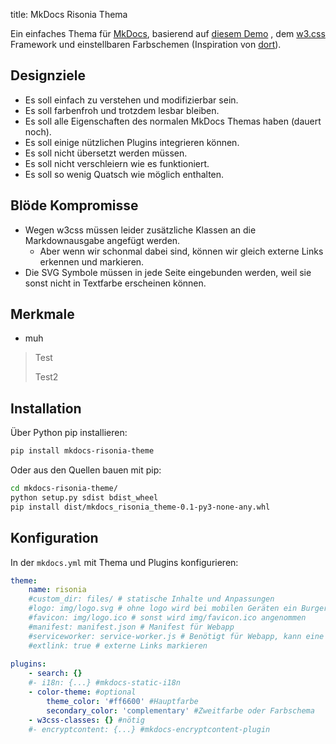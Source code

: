 title: MkDocs Risonia Thema

Ein einfaches Thema für [MkDocs](https://www.mkdocs.org/), basierend auf [diesem Demo](https://www.w3schools.com/w3css/tryw3css_examples_material.htm) 
, dem [w3.css](https://www.w3schools.com/w3css/) Framework und einstellbaren Farbschemen
(Inspiration von [dort](https://www.w3schools.com/colors/colors_schemes.asp)).

## Designziele

* Es soll einfach zu verstehen und modifizierbar sein.
* Es soll farbenfroh und trotzdem lesbar bleiben.
* Es soll alle Eigenschaften des normalen MkDocs Themas haben (dauert noch).
* Es soll einige nützlichen Plugins integrieren können.
* Es soll nicht übersetzt werden müssen.
* Es soll nicht verschleiern wie es funktioniert.
* Es soll so wenig Quatsch wie möglich enthalten.

## Blöde Kompromisse

* Wegen w3css müssen leider zusätzliche Klassen an die Markdownausgabe angefügt werden.
    * Aber wenn wir schonmal dabei sind, können wir gleich externe Links erkennen und markieren.
* Die SVG Symbole müssen in jede Seite eingebunden werden, weil sie sonst nicht in Textfarbe erscheinen können.

## Merkmale

* muh

> Test
> 
> Test2

## Installation

Über Python pip installieren:

```bash
pip install mkdocs-risonia-theme
```

Oder aus den Quellen bauen mit pip:

```bash
cd mkdocs-risonia-theme/
python setup.py sdist bdist_wheel
pip install dist/mkdocs_risonia_theme-0.1-py3-none-any.whl
```

## Konfiguration

In der `mkdocs.yml` mit Thema und Plugins konfigurieren:

```yaml
theme:
    name: risonia
    #custom_dir: files/ # statische Inhalte und Anpassungen
    #logo: img/logo.svg # ohne logo wird bei mobilen Geräten ein Burgermenü angezeigt
    #favicon: img/logo.ico # sonst wird img/favicon.ico angenommen
    #manifest: manifest.json # Manifest für Webapp
    #serviceworker: service-worker.js # Benötigt für Webapp, kann eine leere Datei sein
    #extlink: true # externe Links markieren
    
plugins:
    - search: {}
    #- i18n: {...} #mkdocs-static-i18n
    - color-theme: #optional
        theme_color: '#ff6600' #Hauptfarbe
        secondary_color: 'complementary' #Zweitfarbe oder Farbschema
    - w3css-classes: {} #nötig
    #- encryptcontent: {...} #mkdocs-encryptcontent-plugin
```

<script>

document.addEventListener('DOMContentLoaded', (event) => {
  document.querySelectorAll('pre code').forEach((el) => {
    hljs.highlightElement(el);
  });
});

</script>